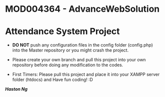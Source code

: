 # MOD004364 - AdvanceWebSolution

# Attendance System Project

* **DO NOT** push any configuration files in the config folder (config.php) into the Master repository or you might crash the project.
* Please create your own branch and pull this project into your own repository before doing any modification to the codes.

* First Timers: Please pull this project and place it into your XAMPP server folder (htdocs) and Have fun coding! :D





**_Haston Ng_**
